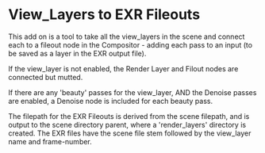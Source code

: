 # View_Layers to EXR Fileouts

This add on is a tool to take all the view_layers in the scene and connect each to a fileout node in the Compositor - adding each pass to an input (to be saved as a layer in the EXR output file).

If the view_layer is not enabled, the Render Layer and Filout nodes are connected but mutted.

If there are any 'beauty' passes for the view_layer, AND the Denoise passes are enabled, a Denoise node is included for each beauty pass.

The filepath for the EXR Fileouts is derived from the scene filepath, and is output to the scene directory parent, where a 'render_layers' directory is created. The EXR files have the scene file stem followed by the view_layer name and frame-number.


